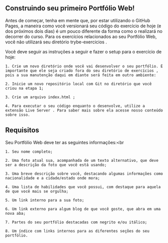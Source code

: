 ## Construindo seu primeiro Portfólio Web!
Antes de começar, tenha em mente que, por estar utilizando o GitHub Pages, a maneira como você versionará seu código do exercício de hoje (e dos próximos dois dias) é um pouco diferente da forma como o realizará no decorrer do curso. Para os exercícios relacionados ao seu Portfólio Web, você não utilizará seu diretório trybe-exercicios . <br>

Você deve seguir as instruções a seguir e fazer o setup para o exercício de hoje:<br>

    1. Crie um novo diretório onde você vai desenvolver o seu portfólio. É importante que ele seja criado fora do seu diretório de exercícios , pois a sua manutenção daqui em diante será feita em outro ambiente: 
    
    2. Inicie um novo repositório local com Git no diretório que você criou na etapa 1;

    3. Crie um arquivo index.html ;
    
    4. Para executar o seu código enquanto o desenvolve, utilize a extensão Live Server . Para saber mais sobre ela acesse nosso conteúdo sobre isso.

## Requisitos
Seu Portfólio Web deve ter as seguintes informações:<br
>
    1. Seu nome completo;

    2. Uma foto atual sua, acompanhada de um texto alternativo, que deve ser a descrição da foto que você está usando;

    3. Uma breve descrição sobre você, destacando algumas informações como nacionalidade e a cidade/estado onde mora;

    4. Uma lista de habilidades que você possui, com destaque para aquela de que você mais se orgulha;

    5. Um link interno para a sua foto;

    6. Um link externo para algum blog de que você goste, que abra em uma nova aba;

    7. Partes do seu portfólio destacadas com negrito e/ou itálico;
    
    8. Um índice com links internos para as diferentes seções do seu portfólio.